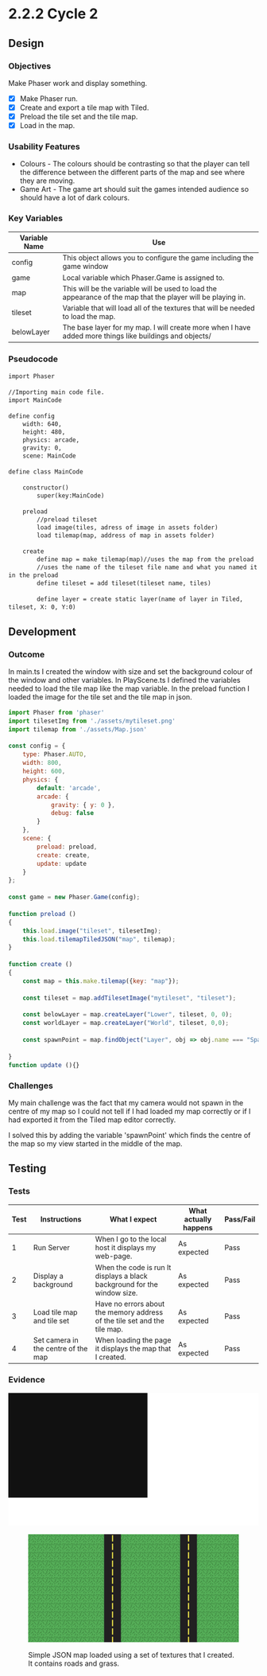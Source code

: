 # 2.2.2 Cycle 2

## Design

### Objectives

Make Phaser work and display something.

* [x] Make Phaser run.
* [x] Create and export a tile map with Tiled.
* [x] Preload the tile set and the tile map.
* [x] Load in the map.

### Usability Features

* Colours - The colours should be contrasting so that the player can tell the difference between the different parts of the map and see where they are moving.
* Game Art - The game art should suit the games intended audience so should have a lot of dark colours.

### Key Variables

| Variable Name | Use                                                                                                          |
| ------------- | ------------------------------------------------------------------------------------------------------------ |
| config        | This object allows you to configure the game including the game window                                       |
| game          | Local variable which Phaser.Game is assigned to.                                                             |
| map           | This will be the variable will be used to load the appearance of the map that the player will be playing in. |
| tileset       | Variable that will load all of the textures that will be needed to load the map.                             |
| belowLayer    | The base layer for my map. I will create more when I have added more things like buildings and objects/      |

### Pseudocode

```
import Phaser

//Importing main code file.
import MainCode

define config
    width: 640,
    height: 480,
    physics: arcade,
    gravity: 0,
    scene: MainCode
    
define class MainCode
    
    constructor()
        super(key:MainCode)
    
    preload
        //preload tileset
        load image(tiles, adress of image in assets folder)
        load tilemap(map, address of map in assets folder)
    
    create
        define map = make tilemap(map)//uses the map from the preload
        //uses the name of the tileset file name and what you named it in the preload
        define tileset = add tileset(tileset name, tiles)
        
        define layer = create static layer(name of layer in Tiled, tileset, X: 0, Y:0)
```

## Development

### Outcome

In main.ts I created the window with size and set the background colour of the window and other variables.  In PlayScene.ts I defined the variables needed to load the tile map like the map variable. In the preload function I loaded the image for the tile set and the tile map in json.

```javascript
import Phaser from 'phaser'
import tilesetImg from './assets/mytileset.png'
import tilemap from './assets/Map.json' 

const config = {
    type: Phaser.AUTO,
    width: 800,
    height: 600,
    physics: {
        default: 'arcade',
        arcade: {
            gravity: { y: 0 },
            debug: false
        }
    },
    scene: {
        preload: preload,
        create: create,
        update: update
    }
};

const game = new Phaser.Game(config);

function preload ()
{
    this.load.image("tileset", tilesetImg);
    this.load.tilemapTiledJSON("map", tilemap);
}

function create ()
{
    const map = this.make.tilemap({key: "map"});

    const tileset = map.addTilesetImage("mytileset", "tileset");

    const belowLayer = map.createLayer("Lower", tileset, 0, 0);
    const worldLayer = map.createLayer("World", tileset, 0,0);
    
    const spawnPoint = map.findObject("Layer", obj => obj.name === "Spawn Point");

}
function update (){}
```

### Challenges

My main challenge was the fact that my camera would not spawn in the centre of my map so I could not tell if I had loaded my map correctly or if I had exported it from the Tiled map editor correctly.

I solved this by adding the variable 'spawnPoint' which finds the centre of the map so my view started in the middle of the map.

## Testing

### Tests

| Test | Instructions                        | What I expect                                                             | What actually happens | Pass/Fail |
| ---- | ----------------------------------- | ------------------------------------------------------------------------- | --------------------- | --------- |
| 1    | Run Server                          | When I go to the local host it displays my web-page.                      | As expected           | Pass      |
| 2    | Display a background                | When the code is run It displays a black background for the window size.  | As expected           | Pass      |
| 3    | Load tile map and tile set          | Have no errors about the memory address of the tile set and the tile map. | As expected           | Pass      |
| 4    | Set camera in the centre of the map | When loading the page it displays the  map that I created.                | As expected           | Pass      |

### Evidence

![Picture of the blank window with the colour I chose as the background.](<../.gitbook/assets/image (4) (2).png>)

<figure><img src="../.gitbook/assets/image (3).png" alt=""><figcaption><p>Simple JSON map loaded using a set of textures that I created. It contains roads and grass.</p></figcaption></figure>
